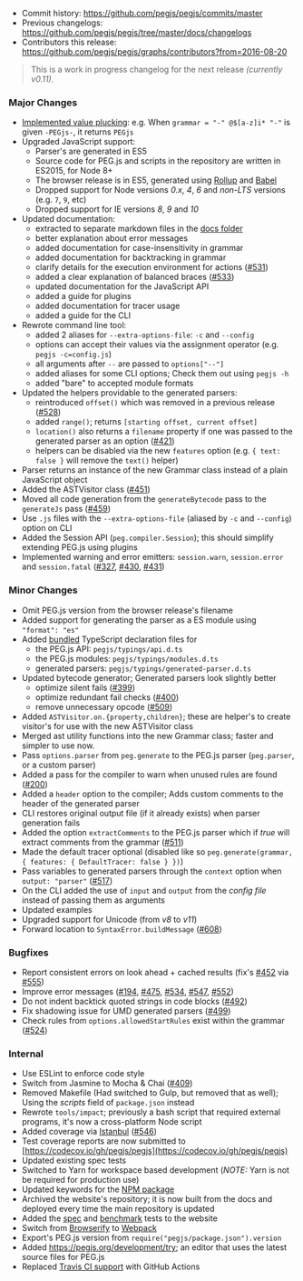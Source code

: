 - Commit history: https://github.com/pegjs/pegjs/commits/master
- Previous changelogs: https://github.com/pegjs/pegjs/tree/master/docs/changelogs
- Contributors this release: https://github.com/pegjs/pegjs/graphs/contributors?from=2016-08-20

> This is a work in progress changelog for the next release _(currently v0.11)_.

### Major Changes

- [Implemented value plucking](https://github.com/pegjs/pegjs/commit/460f0cc5bc9e7b12e7830a13a9afa5026a5f20f4): e.g. When `grammar = "-" @$[a-z]i* "-"` is given `-PEGjs-`, it returns `PEGjs`
- Upgraded JavaScript support:
  - Parser's are generated in ES5
  - Source code for PEG.js and scripts in the repository are written in ES2015, for Node 8+
  - The browser release is in ES5, generated using [Rollup](https://rollupjs.org/) and [Babel](https://babeljs.io/)
  - Dropped support for Node versions _0.x_, _4_, _6_ and _non-LTS_ versions (e.g. `7`, `9`, etc)
  - Dropped support for IE versions _8_, _9_ and _10_
- Updated documentation:
  - extracted to separate markdown files in the [docs folder](https://github.com/pegjs/pegjs/tree/master/docs)
  - better explanation about error messages
  - added documentation for case-insensitivity in grammar
  - added documentation for backtracking in grammar
  - clarify details for the execution environment for actions ([#531](https://github.com/pegjs/pegjs/pull/531))
  - added a clear explanation of balanced braces ([#533](https://github.com/pegjs/pegjs/pull/533))
  - updated documentation for the JavaScript API
  - added a guide for plugins
  - added documentation for tracer usage
  - added a guide for the CLI
- Rewrote command line tool:
  - added 2 aliases for `--extra-options-file`: `-c` and `--config`
  - options can accept their values via the assignment operator (e.g. `pegjs -c=config.js`)
  - all arguments after `--` are passed to `options["--"]`
  - added aliases for some CLI options; Check them out using `pegjs -h`
  - added "bare" to accepted module formats
- Updated the helpers providable to the generated parsers:
  - reintroduced `offset()` which was removed in a previous release ([#528](https://github.com/pegjs/pegjs/pull/528))
  - added `range()`; returns `[starting offset, current offset]`
  - `location()` also returns a `filename` property if one was passed to the generated parser as an option ([#421](https://github.com/pegjs/pegjs/issues/421))
  - helpers can be disabled via the new `features` option (e.g. `{ text: false }` will remove the `text()` helper)
- Parser returns an instance of the new Grammar class instead of a plain JavaScript object
- Added the ASTVisitor class ([#451](https://github.com/pegjs/pegjs/issues/451))
- Moved all code generation from the `generateBytecode` pass to the `generateJs` pass ([#459](https://github.com/pegjs/pegjs/pull/459))
- Use `.js` files with the `--extra-options-file` (aliased by `-c` and `--config`) option on CLI
- Added the Session API (`peg.compiler.Session`); this should simplify extending PEG.js using plugins
- Implemented warning and error emitters: `session.warn`, `session.error` and `session.fatal` ([#327](https://github.com/pegjs/pegjs/issues/327), [#430](https://github.com/pegjs/pegjs/issues/430), [#431](https://github.com/pegjs/pegjs/issues/431))

### Minor Changes

- Omit PEG.js version from the browser release's filename
- Added support for generating the parser as a ES module using `"format": "es"`
- Added [bundled](https://www.npmjs.com/package/pegjs) TypeScript declaration files for
  - the PEG.js API: `pegjs/typings/api.d.ts`
  - the PEG.js modules: `pegjs/typings/modules.d.ts`
  - generated parsers: `pegjs/typings/generated-parser.d.ts`
- Updated bytecode generator; Generated parsers look slightly better
  - optimize silent fails ([#399](https://github.com/pegjs/pegjs/issues/399))
  - optimize redundant fail checks ([#400](https://github.com/pegjs/pegjs/issues/400))
  - remove unnecessary opcode ([#509](https://github.com/pegjs/pegjs/pull/509))
- Added `ASTVisitor.on.{property,children}`; these are helper's to create visitor's for use with the new ASTVisitor class
- Merged ast utility functions into the new Grammar class; faster and simpler to use now.
- Pass `options.parser` from `peg.generate` to the PEG.js parser (`peg.parser`, or a custom parser)
- Added a pass for the compiler to warn when unused rules are found ([#200](https://github.com/pegjs/pegjs/issues/200))
- Added a `header` option to the compiler; Adds custom comments to the header of the generated parser
- CLI restores original output file (if it already exists) when parser generation fails
- Added the option `extractComments` to the PEG.js parser which if _true_ will extract comments from the grammar ([#511](https://github.com/pegjs/pegjs/pull/511))
- Made the default tracer optional (disabled like so `peg.generate(grammar, { features: { DefaultTracer: false } })`)
- Pass variables to generated parsers through the `context` option when `output: "parser"` ([#517](https://github.com/pegjs/pegjs/issues/517))
- On the CLI added the use of `input` and `output` from the _config file_ instead of passing them as arguments
- Updated examples
- Upgraded support for Unicode (from _v8_ to _v11_)
- Forward location to `SyntaxError.buildMessage` ([#608](https://github.com/pegjs/pegjs/pull/608))

### Bugfixes

- Report consistent errors on look ahead + cached results (fix's [#452](https://github.com/pegjs/pegjs/issues/452) via [#555](https://github.com/pegjs/pegjs/issues/555))
- Improve error messages ([#194](https://github.com/pegjs/pegjs/issues/194), [#475](https://github.com/pegjs/pegjs/pull/475), [#534](https://github.com/pegjs/pegjs/pull/534), [#547](https://github.com/pegjs/pegjs/pull/547), [#552](https://github.com/pegjs/pegjs/pull/552))
- Do not indent backtick quoted strings in code blocks ([#492](https://github.com/pegjs/pegjs/pull/492))
- Fix shadowing issue for UMD generated parsers ([#499](https://github.com/pegjs/pegjs/issues/499))
- Check rules from `options.allowedStartRules` exist within the grammar ([#524](https://github.com/pegjs/pegjs/issues/524))

### Internal

- Use ESLint to enforce code style
- Switch from Jasmine to Mocha & Chai ([#409](https://github.com/pegjs/pegjs/issues/409))
- Removed Makefile (Had switched to Gulp, but removed that as well); Using the _scripts_ field of `package.json` instead
- Rewrote `tools/impact`; previously a bash script that required external programs, it's now a cross-platform Node script
- Added coverage via [Istanbul](https://www.npmjs.com/package/nyc) ([#546](https://github.com/pegjs/pegjs/pull/546))
- Test coverage reports are now submitted to [https://codecov.io/gh/pegjs/pegjs](https://codecov.io/gh/pegjs/pegjs)
- Updated existing spec tests
- Switched to Yarn for workspace based development (_NOTE:_ Yarn is not be required for production use)
- Updated keywords for the [NPM package](https://www.npmjs.com/package/pegjs)
- Archived the website's repository; it is now built from the docs and deployed every time the main repository is updated
- Added the [spec](https://pegjs.org/development/test) and [benchmark](https://pegjs.org/development/benchmark) tests to the website
- Switch from [Browserify](https://github.com/browserify/browserify) to [Webpack](https://webpack.js.org/)
- Export's PEG.js version from `require("pegjs/package.json").version`
- Added https://pegjs.org/development/try; an editor that uses the latest source files for PEG.js
- Replaced [Travis CI support](https://travis-ci.org/pegjs/pegjs/builds) with GitHub Actions
